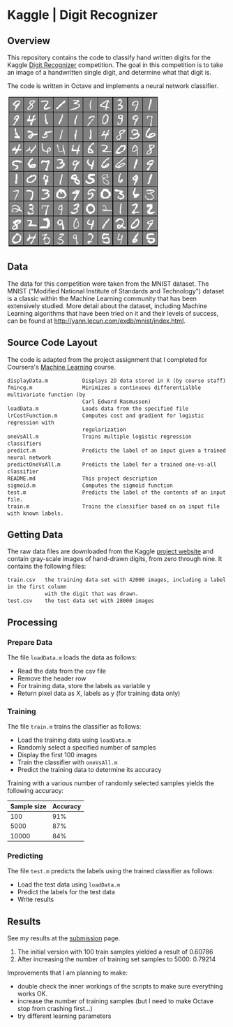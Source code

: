 # Kaggle | Digit Recognizer


## Overview

This repository contains the code to classify hand written digits for the Kaggle [Digit Recognizer](https://www.kaggle.com/c/digit-recognizer) competition. The goal in this competition is to take an image of a handwritten single digit, and determine what that digit is.

The code is written in Octave and implements a neural network classifier.

![digit recognition](/media/screenshot.png "Digit Recognition")


## Data

The data for this competition were taken from the MNIST dataset. The MNIST ("Modified National Institute of Standards and Technology") dataset is a classic within the Machine Learning community that has been extensively studied.  More detail about the dataset, including Machine Learning algorithms that have been tried on it and their levels of success, can be found at http://yann.lecun.com/exdb/mnist/index.html.


## Source Code Layout

The code is adapted from the project assignment that I completed for Coursera's [Machine Learning](https://www.coursera.org/learn/machine-learning) course.

	displayData.m		 	Displays 2D data stored in X (by course staff)
	fmincg.m				Minimizes a continuous differentialble multivariate function (by 
							Carl Edward Rasmussen)
	loadData.m				Loads data from the specified file
	lrCostFunction.m		Computes cost and gradient for logistic regression with 
							regularization
	oneVsAll.m				Trains multiple logistic regression classifiers
	predict.m				Predicts the label of an input given a trained neural network
	predictOneVsAll.m		Predicts the label for a trained one-vs-all classifier
	README.md				This project description
	sigmoid.m				Computes the sigmoid function
	test.m					Predicts the label of the contents of an input file.
	train.m					Trains the classifier based on an input file with known labels.
	

## Getting Data

The raw data files are downloaded from the Kaggle [project website](https://www.kaggle.com/c/digit-recognizer/data) and contain gray-scale images of hand-drawn digits, from zero through nine. It contains the following files:

	train.csv	the training data set with 42000 images, including a label in the first column 
				with the digit that was drawn.		
	test.csv	the test data set with 28000 images


## Processing

### Prepare Data

The file `loadData.m` loads the data as follows:

- Read the data from the csv file
- Remove the header row
- For training data, store the labels as variable y
- Return pixel data as X, labels as y (for training data only)


### Training

The file `train.m` trains the classifier as follows:

- Load the training data using `loadData.m`
- Randomly select a specified number of samples
- Display the first 100 images
- Train the classifier with `oneVsAll.m`
- Predict the training data to determine its accuracy

Training with a various number of randomly selected samples yields the following accuracy:

| Sample size | Accuracy |
|-------------|----------|
| 100         | 91%      |
| 5000        | 87%      |
| 10000       | 84%      |


### Predicting

The file `test.m` predicts the labels using the trained classifier as follows:

- Load the test data using `loadData.m`
- Predict the labels for the test data 
- Write results


## Results

See my results at the [submission](https://www.kaggle.com/hjanssen/results) page.

1. The initial version with 100 train samples yielded a result of 0.60786 
2. After increasing the number of training set samples to 5000: 0.79214


Improvements that I am planning to make:

- double check the inner workings of the scripts to make sure everything works OK.
- increase the number of training samples (but I need to make Octave stop from crashing first...)
- try different learning parameters

